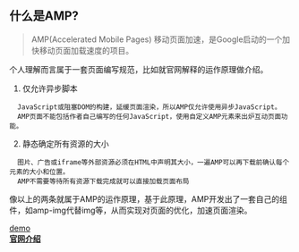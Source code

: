 ## 什么是AMP?
> AMP(Accelerated Mobile Pages) 移动页面加速，是Google启动的一个加快移动页面加载速度的项目。

个人理解而言属于一套页面编写规范，比如就官网解释的运作原理做介绍。  
1. 仅允许异步脚本
```
  JavaScript或阻塞DOM的构建，延缓页面渲染，所以AMP仅允许使用异步JavaScript。
  AMP页面不能包括作者自己编写的任何JavaScript，使用自定义AMP元素来出炉互动页面功能。
```
2. 静态确定所有资源的大小
```
  图片、广告或iframe等外部资源必须在HTML中声明其大小，一遍AMP可以再下载前确认每个元素的大小和位置。
  AMP不需要等待所有资源下载完成就可以直接加载页面布局
```
像以上的两条就属于AMP的运作原理，基于此原理，AMP开发出了一套自己的组件，如amp-img代替img等，从而实现对页面的优化，加速页面渲染。

[demo](./index.amp.html)  
**[官网介绍](https://www.ampproject.org/zh_cn/learn/about-how/)**

